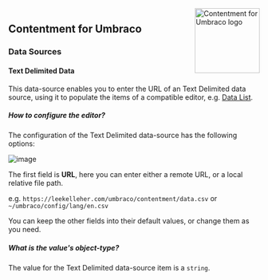 <img src="../assets/img/logo.png" alt="Contentment for Umbraco logo" title="A state of Umbraco happiness." height="130" align="right">

## Contentment for Umbraco

### Data Sources

#### Text Delimited Data

This data-source enables you to enter the URL of an Text Delimited data source, using it to populate the items of a compatible editor, e.g. [Data List](../editors/data-list.md).


##### How to configure the editor?

The configuration of the Text Delimited data-source has the following options:

![image](https://user-images.githubusercontent.com/85704521/157444166-89af3ede-75ef-4417-951d-a815180d58d4.png)

The first field is **URL**, here you can enter either a remote URL, or a local relative file path.

e.g. `https://leekelleher.com/umbraco/contentment/data.csv` or `~/umbraco/config/lang/en.csv`

You can keep the other fields into their default values, or change them as you need.

##### What is the value's object-type?

The value for the Text Delimited data-source item is a `string`.

